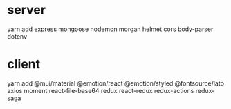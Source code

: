 # server

yarn add express mongoose nodemon morgan helmet cors body-parser dotenv

# client

yarn add @mui/material @emotion/react @emotion/styled @fontsource/lato axios moment react-file-base64 redux react-redux redux-actions redux-saga
